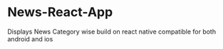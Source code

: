# News-React-App

Displays News Category wise build on react native compatible for both android and ios
